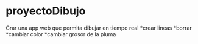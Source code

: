 # proyectoDibujo
Crar una app web que permita dibujar en tiempo real
*crear lineas
*borrar
*cambiar color
*cambiar grosor de la pluma